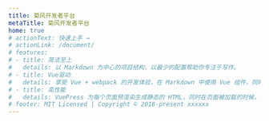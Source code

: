 ```yaml
---
title: 菊风开发者平台
metaTitle: 菊风开发者平台
home: true
# actionText: 快速上手 →
# actionLink: /document/
# features:
# - title: 简洁至上
#   details: 以 Markdown 为中心的项目结构，以最少的配置帮助你专注于写作。
# - title: Vue驱动
#   details: 享受 Vue + webpack 的开发体验，在 Markdown 中使用 Vue 组件，同时可以使用 Vue 来开发自定义主题。
# - title: 高性能
#   details: VuePress 为每个页面预渲染生成静态的 HTML，同时在页面被加载的时候，将作为 SPA 运行。
# footer: MIT Licensed | Copyright © 2018-present xxxxxx
---
```


<!-- <template>
  <div></div>
</template>

<script>
export default {
  mounted () {
    console.log(1111)
    this.$router.push({ path: '/cn/' })
  }
}
</script>  -->